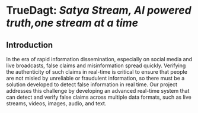 # TrueDagt: *Satya Stream, AI powered truth,one stream at a time*

## Introduction

In the era of rapid information dissemination, especially on social media and live broadcasts, false claims and misinformation spread quickly. Verifying the authenticity of such claims in real-time is critical to ensure that people are not misled by unreliable or fraudulent information, 
so there must be a solution developed to detect false information in real time. Our project addresses this challenge by developing an advanced real-time system that can detect and verify false claims across multiple data formats, such as live streams, videos, images, audio, and text.
